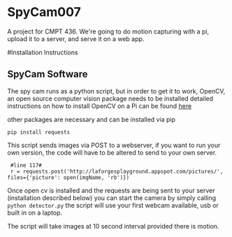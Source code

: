 # SpyCam007
A project for CMPT 436. We're going to do motion capturing with a pi, upload it to a server, and serve it on a web app. 

#Installation Instructions
## SpyCam Software
The spy cam runs as a python script, but in order to get it to work, OpenCV, an open source computer vision package needs to be installed
detailed instructions on how to install OpenCV on a Pi can be found [here](http://www.pyimagesearch.com/2016/04/18/install-guide-raspberry-pi-3-raspbian-jessie-opencv-3/)

other packages are necessary and can be installed via pip
```
pip install requests
```
This script sends images via POST to a webserver, if you want to run your own version, the code will have to be altered to send to your own server.
```
 #line 117#
 r = requests.post('http://laforgesplayground.appspot.com/pictures/', files={'picture': open(imgName, 'rb')})
```
Once open cv is installed and the requests are being sent to your server (installation described below) you can start the camera
by simply calling ```python detector.py``` the script will use your first webcam available, usb or built in on a laptop.

The script will take images at 10 second interval provided there is motion.





